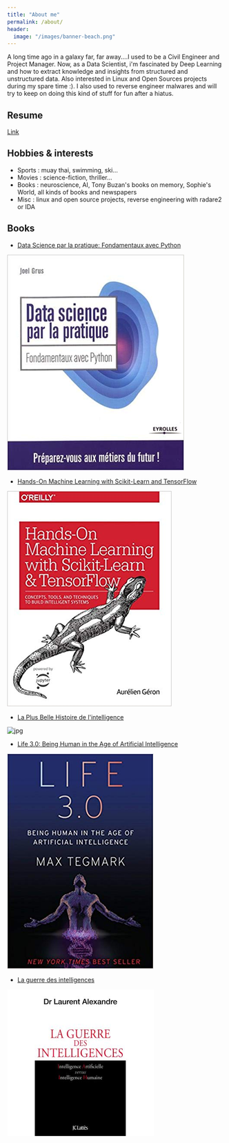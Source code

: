 ```yaml
---
title: "About me"
permalink: /about/
header:
  image: "/images/banner-beach.png"
---
```


A long time ago in a galaxy far, far away....I used to be a Civil Engineer and Project Manager. Now, as a Data Scientist, i'm fascinated by Deep Learning and how to extract knowledge and insights from structured and unstructured data. Also interested in Linux and Open Sources projects during my spare time :). I also used to reverse engineer malwares and will try to keep on doing this kind of stuff for fun after a hiatus.

## Resume
[Link](https://github.com/obrunet/Degrees_qualifications_and_resume/blob/master/Resume.pdf)

## Hobbies & interests
* Sports : muay thai, swimming, ski...
* Movies : science-fiction, thriller...
* Books : neuroscience, AI, Tony Buzan's books on memory, Sophie's World, all kinds of books and newspapers 
* Misc : linux and open source projects, reverse engineering with radare2 or IDA


## Books 

* [Data Science par la pratique: Fondamentaux avec Python](https://www.amazon.fr/Data-Science-par-pratique-Fondamentaux/dp/2212118686)


![jpg](/images/books/ds_pratique_book_.jpg)

* [Hands-On Machine Learning with Scikit-Learn and TensorFlow](https://www.amazon.fr/Hands-Machine-Learning-Scikit-Learn-TensorFlow/dp/1491962291)


![jpg](/images/books/hands_on_book.jpg)

* [La Plus Belle Histoire de l'intelligence](https://livre.fnac.com/a12534044/Stanislas-Dehaene-La-Plus-Belle-Histoire-de-l-intelligence)


![jpg](/images/books/La-Plus-Belle-Histoire-de-l-intelligence.jpg)

* [Life 3.0: Being Human in the Age of Artificial Intelligence](https://www.amazon.com/Life-3-0-Being-Artificial-Intelligence/dp/1101946598)


![jpg](/images/books/life_3.0_book.jpg)

* [La guerre des intelligences](https://livre.fnac.com/a10637897/Laurent-Alexandre-La-guerre-des-intelligences)


![jpg](/images/books/La-guerre-des-intelligences.jpg)